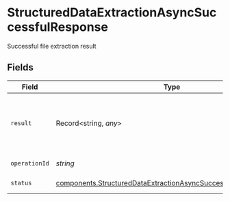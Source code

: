 # StructuredDataExtractionAsyncSuccessfulResponse

Successful file extraction result


## Fields

| Field                                                                                                                                                | Type                                                                                                                                                 | Required                                                                                                                                             | Description                                                                                                                                          |
| ---------------------------------------------------------------------------------------------------------------------------------------------------- | ---------------------------------------------------------------------------------------------------------------------------------------------------- | ---------------------------------------------------------------------------------------------------------------------------------------------------- | ---------------------------------------------------------------------------------------------------------------------------------------------------- |
| `result`                                                                                                                                             | Record<string, *any*>                                                                                                                                | :heavy_check_mark:                                                                                                                                   | The extracted data formatted according to the input `dataSchema`                                                                                     |
| `operationId`                                                                                                                                        | *string*                                                                                                                                             | :heavy_check_mark:                                                                                                                                   | Operation ID.                                                                                                                                        |
| `status`                                                                                                                                             | [components.StructuredDataExtractionAsyncSuccessfulResponseStatus](../../models/components/structureddataextractionasyncsuccessfulresponsestatus.md) | :heavy_check_mark:                                                                                                                                   | Operation status.                                                                                                                                    |